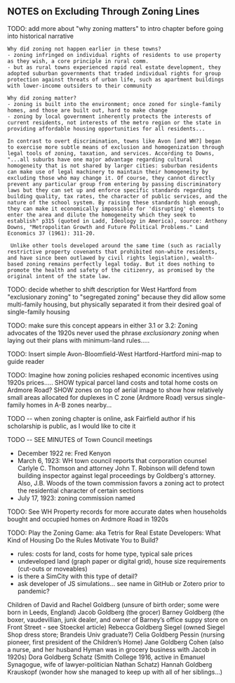 ## NOTES on Excluding Through Zoning Lines

TODO: add more about "why zoning matters" to intro chapter before going into historical narrative

    Why did zoning not happen earlier in these towns?
    - zoning infringed on individual rights of residents to use property as they wish, a core principle in rural comm.
    - but as rural towns experienced rapid real estate development, they adopted suburban governments that traded individual rights for group protection against threats of urban life, such as apartment buildings with lower-income outsiders to their community

    Why did zoning matter?
    - zoning is built into the environment; once zoned for single-family homes, and those are built out, hard to make change
    - zoning by local government inherently protects the interests of current residents, not interests of the metro region or the state in providing affordable housing opportunities for all residents...

    In contrast to overt discrimination, towns like Avon [and WH?] began to exercise more subtle means of exclusion and homogenization through legal tools of zoning, taxation, and services. According to Downs, "...all suburbs have one major advantage regarding cultural homogeneity that is not shared by larger cities: suburban residents can make use of legal machinery to maintain their homogeneity by excluding those who may change it. Of course, they cannot directly prevent any particular group from entering by passing discriminatory laws but they can set up and enforce specific standards regarding building quality, tax rates, the character of public services, and the nature of the school system. By raising these standards high enough, they can make it economically impossible for 'disrupting' elements to enter the area and dilute the homogeneity which they seek to establish" p315 (quoted in Ladd, Ideology in America), source: Anthony Downs, "Metropolitan Growth and Future Political Problems." Land Economics 37 (1961): 311-20.

     Unlike other tools developed around the same time (such as racially restrictive property covenants that prohibited non-white residents, and have since been outlawed by civil rights legislation), wealth-based zoning remains perfectly legal today. But it does nothing to promote the health and safety of the citizenry, as promised by the original intent of the state law.


TODO: decide whether to shift description for West Hartford from "exclusionary zoning" to "segregated zoning" because they did allow some multi-family housing, but physically separated it from their desired goal of single-family housing

TODO: make sure this concept appears in either 3.1 or 3.2:  Zoning advocates of the 1920s never used the phrase *exclusionary zoning* when laying out their plans with minimum-land rules.....

TODO: Insert simple Avon-Bloomfield-West Hartford-Hartford mini-map to guide reader

TODO: Imagine how zoning policies reshaped economic incentives using 1920s prices.....
SHOW typical parcel land costs and total home costs on Ardmore Road?
SHOW zones on top of aerial image to show how relatively small areas allocated for duplexes in C zone (Ardmore Road) versus single-family homes in A-B zones nearby...   

TODO -- when zoning chapter is online, ask Fairfield author if his scholarship is public, as I would like to cite it



TODO -- SEE MINUTES of Town Council meetings

- December 1922 re: Fred Kenyon
- March 6, 1923: WH town council reports that corporation counsel Carlyle C. Thomson and attorney John T. Robinson will defend town building inspector against legal proceedings by Goldberg's attorney. Also, J.B. Woods of the town commission favors a zoning act to protect the residential character of certain sections
- July 17, 1923: zoning commission named

TODO: See WH Property records for more accurate dates when households bought and occupied homes on Ardmore Road in 1920s

TODO: Play the Zoning Game: aka Tetris for Real Estate Developers: What Kind of Housing Do the Rules Motivate You to Build?
- rules: costs for land, costs for home type, typical sale prices
- undeveloped land (graph paper or digital grid), house size requirements (cut-outs or moveables)
- is there a SimCity with this type of detail?
- ask developer of JS simulations... see name in GitHub or Zotero prior to pandemic?




Children of David and Rachel Goldberg (unsure of birth order; some were born in Leeds, England)
Jacob Goldberg (the grocer)
Barney Goldberg (the boxer, vaudevillian, junk dealer, and owner of Barney’s office suppy store on Front Street - see Stoeckel article)
Rebecca Goldberg Siegel (owned Siegel Shop dress store; Brandeis Univ graduate?)
Celia Goldberg Pessin (nursing pioneer, first president of the Children’s Home)
Jane Goldberg Cohen (also a nurse, and her husband Hyman was in grocery business with Jacob in 1920s)
Dora Goldberg Schatz (Smith College 1916, active in Emanuel Synagogue, wife of lawyer-politician Nathan Schatz)
Hannah Goldberg Krauskopf (wonder how she managed to keep up with all of her siblings…)

